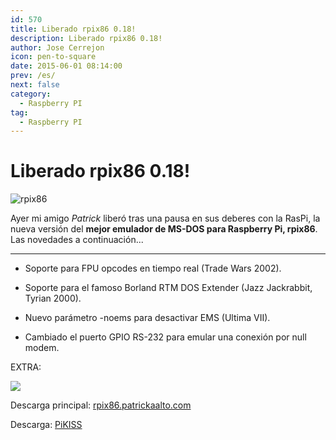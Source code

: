 ```yaml
---
id: 570
title: Liberado rpix86 0.18!
description: Liberado rpix86 0.18!
author: Jose Cerrejon
icon: pen-to-square
date: 2015-06-01 08:14:00
prev: /es/
next: false
category:
  - Raspberry PI
tag:
  - Raspberry PI
---
```


# Liberado rpix86 0.18!

![rpix86](/images/rpix86_logo.jpg)

Ayer mi amigo *Patrick* liberó tras una pausa en sus deberes con la RasPi, la nueva versión del **mejor emulador de MS-DOS para Raspberry Pi, rpix86**. Las novedades a continuación...

- - -
* Soporte para FPU opcodes en tiempo real (Trade Wars 2002).

* Soporte para el famoso Borland RTM DOS Extender (Jazz Jackrabbit, Tyrian 2000).

* Nuevo parámetro -noems para desactivar EMS (Ultima VII).

* Cambiado el puerto GPIO RS-232 para emular una conexión por null modem.

EXTRA:

<a href="http://image.dosgamesarchive.com/games/jazz.zip"><img src="/images/2015/05/jazz_title.png"></a>

Descarga principal: [rpix86.patrickaalto.com](http://rpix86.patrickaalto.com/rdown.html)

Descarga: [PiKISS](https://github.com/jmcerrejon/PiKISS)